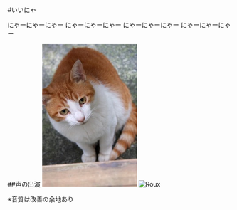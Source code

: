 #いいにゃ

にゃーにゃーにゃー
にゃーにゃーにゃー
にゃーにゃーにゃー
にゃーにゃーにゃー

##声の出演
![Roux](https://github.com/maripo/iinya/raw/master/img/roux.jpg)
![Roux](https://www.facebook.com/RouxTheCat)

※音質は改善の余地あり
